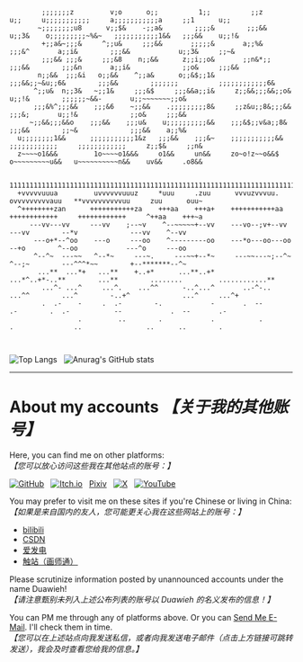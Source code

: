 ```
                                                                                                                                
                                                                                                                                
                                                                                                                                
        ;;;;;;;z         v;o      o;;          1;;          ;;z      u;;     u;;;;;;;;;;;     a;;;;;;;;;;;a     ;;1      u;;    
       ~;;;;;;;;u8      v;;$&    -;;a&        ;;;;&        ;;;&&    u;;3&    o;;;;;;;;;~%&~   ;;;;;;;;;;;1&&   ;;;&&    u;;!&   
        +;;a&~;;;&     ^;;u&     ;;;&&       ;;;;;&       a;;%&     ;;;&^       a;;i&        ;;;&&            u;;3&     ;;~&    
        ;;;&& ;;;&     ;;;&8    n;;&&      z;;i;;o&       ;;n&*;;  ;;;&&        ;;;&n       a;;i&             ;;o&     ;;;&&    
       n;;&&  ;;;&i   o;;&&    ^;;a&      o;;&$;;1&      ;;;&&;;~&u;;6&        ;;;&&        ;;;;;;;          ;;;;;;;;;;;;6&     
      ^;;u&  n;;3&   ~;;1&     ;;;&$     ;;;&&a;;i&     z;;&&;;;&&;;o&        u;;!&        ;;;;;;~&&-       u;;~~~~~~~;;o&      
      ;;;&%^;;;&&    ;;;&6    ~;;&&    .;;;;;;;;;8&     ;;z&u;;8&;;;&&        ;;;&;       u;;!&             ;;o&     ;;;&&      
     ~;;&&;;;&&o    ;;;&&    ;;;u&    u;;;;;;;;;;&&    ;;;&$;;v&a;;8&        ;;;&&        ;;~&             ;;;&&    a;;%&       
  u;;;;;;;;1&&      ;;;;;;;;;;;1&z   ;;;&&    ;;;&~    ;;;;;;;;;;;&&    ;;;;;;;;;;;;     ;;;;;;;;;;;;     z;;$&     ;;n&        
  z~~~~o1&&&         1o~~~~o1&&&     o1&&     un&&     zo~o!z~~o&&$     o~~~~~~~~~u&&   u~~~~~~~~~~n&&    uv&&     .o8&&        
                                                                                                                                
                                                                                                                                
111111111111111111111111111111111111111111111111111111111111111111111111111111111111111111111111111111111111111111111111%&      
  +vvvvvuuua         uvvvvvvuuuz     *uuu     .zuu      vvvuzvvvuu.     ovvvvvvvvvauu   **vvvvvvvvvvuu     zuu      ouu~        
  ^++++++++zan      +++++++++++za    +++aa    +++a+    +++++++++++aa    ++++++++++++     ++++++++++++     ^++aa    +++~a        
     ---vv---vv     ---vv    ;--~v    ^--~~~~~+--vv    ---vo--;v+--vv        ---vv        --*v             ---vv    ^--vv       
      ---o+*--^oo    ---o     ---oo    ^---------oo    ---*o---oo---oo        --+o        ^--oo            ---^o     ---oo      
      ^--^~  ---~~   ^--*~     ---~.     ---~~+--*~     ---~~---~;--^~        ^--;~        ---^^^*~~        +--*******--^~      
       ...**  ...*+   ...**    +..+*      ...**..+*      ...*^..+*-..**        ...**        ........         ............**     
        ...^- ...^     ...^.    ...^^      -..^...^       ..-^-..  ...^^        ...^        -..+^             ...^     ...^+    
        .  .-    -     .  .-        -.            -       .  --       .-        .  .-           --            .  --       .-    
                 .         ..        .            .           .         .               ..                ..      ..        .   
                                                                                                                                
                                                                                                                                
```

![Top Langs](https://github-readme-stats.vercel.app/api/top-langs/?username=Duawieh&layout=compact&theme=tokyonight) &nbsp; ![Anurag's GitHub stats](https://github-readme-stats.vercel.app/api?username=Duawieh&show_icons=true&theme=tokyonight&hide=stars,prs)


------

# About my accounts *【关于我的其他账号】*



Here, you can find me on other platforms:  
*【您可以放心访问这些我在其他站点的账号：】*

[![GitHub](https://img.shields.io/badge/github-%23121011.svg?style=Social&logo=github&logoColor=white)](https://github.com/Duawieh) &nbsp; [![Itch.io](https://img.shields.io/badge/Itch-%23FF0B34.svg?style=Social&logo=Itch.io&logoColor=white)](https://itch.io/profile/duawieh/) &nbsp; [Pixiv](https://www.pixiv.net/users/66958913) &nbsp; [![X](https://img.shields.io/badge/X-%23000000.svg?style=Social&logo=X&logoColor=white)](https://twitter.com/Duawieh_Chaser) &nbsp; [![YouTube](https://img.shields.io/badge/YouTube-%23FF0000.svg?style=Social&logo=YouTube&logoColor=white)](https://www.youtube.com/@Duawieh)

You may prefer to visit me on these sites if you're Chinese or living in China:  
*【如果是来自国内的友人，您可能更关心我在这些网站上的账号：】*

- [bilibili](https://space.bilibili.com/391569000)
- [CSDN](https://blog.csdn.net/qq_42097628)
- [爱发电](https://afdian.net/a/duawieh)
- [触站（画师通）](https://www.huashi6.com/painter/51469)

Please scrutinize information posted by unannounced accounts under the name Duawieh!  
*【请注意甄别未列入上述公布列表的账号以 Duawieh 的名义发布的信息！】*

You can PM me through any of platforms above. Or you can [Send Me E-Mail](mailto:duawiehpublic@outlook.com). I'll check them in time.  
*【您可以在上述站点向我发送私信，或者向我发送电子邮件（点击上方链接可跳转发送），我会及时查看您给我的信息。】*
